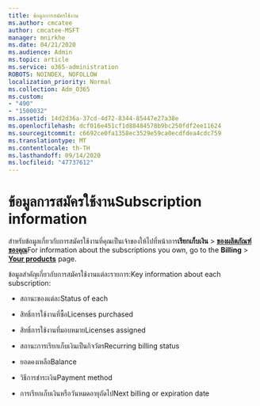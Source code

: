```yaml
---
title: ข้อมูลการสมัครใช้งาน
ms.author: cmcatee
author: cmcatee-MSFT
manager: mnirkhe
ms.date: 04/21/2020
ms.audience: Admin
ms.topic: article
ms.service: o365-administration
ROBOTS: NOINDEX, NOFOLLOW
localization_priority: Normal
ms.collection: Adm_O365
ms.custom:
- "490"
- "1500032"
ms.assetid: 14d2d36a-37cd-4d72-8344-85447e27a38e
ms.openlocfilehash: dcf016e451cf1d88484578b9bc250fdf2ee11624
ms.sourcegitcommit: c6692ce0fa1358ec3529e59ca0ecdfdea4cdc759
ms.translationtype: MT
ms.contentlocale: th-TH
ms.lasthandoff: 09/14/2020
ms.locfileid: "47737612"
---
```

# <a name="subscription-information"></a><span data-ttu-id="5359c-102">ข้อมูลการสมัครใช้งาน</span><span class="sxs-lookup"><span data-stu-id="5359c-102">Subscription information</span></span>

<span data-ttu-id="5359c-103">สำหรับข้อมูลเกี่ยวกับการสมัครใช้งานที่คุณเป็นเจ้าของให้ไปที่หน้าการ**เรียกเก็บเงิน** \> **[ของผลิตภัณฑ์ของคุณ](https://go.microsoft.com/fwlink/p/?linkid=842054)**</span><span class="sxs-lookup"><span data-stu-id="5359c-103">For information about the subscriptions you own, go to the **Billing** \> **[Your products](https://go.microsoft.com/fwlink/p/?linkid=842054)** page.</span></span>
  
<span data-ttu-id="5359c-104">ข้อมูลสำคัญเกี่ยวกับการสมัครใช้งานแต่ละรายการ:</span><span class="sxs-lookup"><span data-stu-id="5359c-104">Key information about each subscription:</span></span>
  
- <span data-ttu-id="5359c-105">สถานะของแต่ละ</span><span class="sxs-lookup"><span data-stu-id="5359c-105">Status of each</span></span>

- <span data-ttu-id="5359c-106">สิทธิ์การใช้งานที่ซื้อ</span><span class="sxs-lookup"><span data-stu-id="5359c-106">Licenses purchased</span></span>

- <span data-ttu-id="5359c-107">สิทธิ์การใช้งานที่มอบหมาย</span><span class="sxs-lookup"><span data-stu-id="5359c-107">Licenses assigned</span></span>

- <span data-ttu-id="5359c-108">สถานะการเรียกเก็บเงินเป็นกิจวัตร</span><span class="sxs-lookup"><span data-stu-id="5359c-108">Recurring billing status</span></span>

- <span data-ttu-id="5359c-109">ยอดคงเหลือ</span><span class="sxs-lookup"><span data-stu-id="5359c-109">Balance</span></span>

- <span data-ttu-id="5359c-110">วิธีการชำระเงิน</span><span class="sxs-lookup"><span data-stu-id="5359c-110">Payment method</span></span>

- <span data-ttu-id="5359c-111">การเรียกเก็บเงินหรือวันหมดอายุถัดไป</span><span class="sxs-lookup"><span data-stu-id="5359c-111">Next billing or expiration date</span></span>